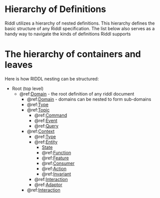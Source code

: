 # Hierarchy of Definitions

Riddl utilizes a hierarchy of nested definitions. This hierarchy defines the 
basic structure of any Riddl specification. The list below also serves as a
 handy way to navigate the kinds of definitions Riddl supports

# The hierarchy of containers and leaves
Here is how RIDDL nesting can be structured:

* Root (top level)
  * @ref:[Domain](domains.md) - the root definition of any riddl document
    * @ref:[Domain](domains.md) - domains can be nested to form sub-domains
    * @ref:[Type](types.md) 
    * @ref:[Topic](topics.md)
      * @ref:[Command](commands.md)
      * @ref:[Event](events.md)
      * @ref:[Query](queries.md)
    * @ref:[Context](contexts.md)
      * @ref:[Type](types.md)
      * @ref:[Entity](entities.md)
        * [State](state.md)
        * @ref:[Function](functions.md)
        * @ref:[Feature](features.md)
        * @ref:[Consumer](consumers.md)
        * @ref:[Action](actions.md)
        * @ref:[Invariant](invariants.md)
      * @ref:[Interaction](interactions.md)
      * @ref:[Adaptor](adaptors.md)
    * @ref:[Interaction](interactions.md)

